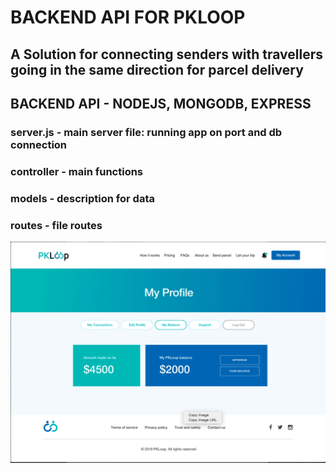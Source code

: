 # BACKEND API FOR PKLOOP

## A Solution for connecting senders with travellers going in the same direction for parcel delivery

## BACKEND API - NODEJS, MONGODB, EXPRESS

### server.js - main server file: running app on port and db connection

### controller - main functions

### models - description for data

### routes - file routes

![Images](utils/images/home.png)